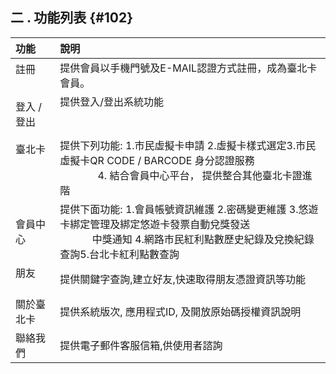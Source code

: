 ## **二 . 功能列表** {#102}

| 功能 | 說明 |
| :--- | :---|
| 註冊         |提供會員以手機門號及E-MAIL認證方式註冊，成為臺北卡會員。|
| 登入 / 登出  |提供登入/登出系統功能                                                                                                                                                                            |
| 臺北卡                             |提供下列功能: 1.市民虛擬卡申請 2.虛擬卡樣式選定3.市民虛擬卡QR CODE / BARCODE 身分認證服務                                       4. 結合會員中心平台， 提供整合其他臺北卡證進階|
| 會員中心     |提供下面功能: 1.會員帳號資訊維護 2.密碼變更維護 3.悠遊卡綁定管理及綁定悠遊卡發票自動兌獎發送                                        中獎通知 4.網路市民紅利點數歷史紀錄及兌換紀錄查詢5.台北卡紅利點數查詢|
| 朋友         |提供關鍵字查詢,建立好友,快速取得朋友憑證資訊等功能      |
|關於臺北卡    |提供系統版次, 應用程式ID, 及開放原始碼授權資訊說明      |
|聯絡我們      |提供電子郵件客服信箱,供使用者諮詢                      |
